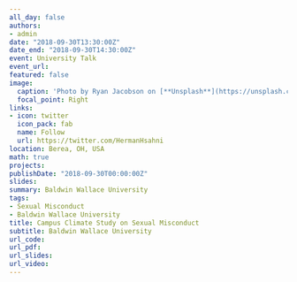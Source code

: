 ```yaml
---
all_day: false
authors:
- admin
date: "2018-09-30T13:30:00Z"
date_end: "2018-09-30T14:30:00Z"
event: University Talk
event_url: 
featured: false
image:
  caption: 'Photo by Ryan Jacobson on [**Unsplash**](https://unsplash.com/photos/cXUOQWdRV4I)'
  focal_point: Right
links:
- icon: twitter
  icon_pack: fab
  name: Follow
  url: https://twitter.com/HermanHsahni
location: Berea, OH, USA
math: true
projects:
publishDate: "2018-09-30T00:00:00Z"
slides:
summary: Baldwin Wallace University
tags:
- Sexual Misconduct
- Baldwin Wallace University
title: Campus Climate Study on Sexual Misconduct
subtitle: Baldwin Wallace University
url_code:
url_pdf:
url_slides:
url_video:
---
```

